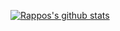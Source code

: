 [![Rappos's github stats](https://github-readme-stats.vercel.app/api?username=rappos?theme=cobalt)](https://github.com/anuraghazra/github-readme-stats)
